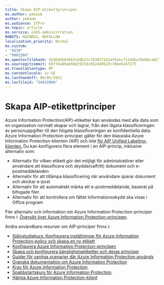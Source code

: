 ```yaml
---
title: Skapa AIP-etikettprinciper
ms.author: pebaum
author: pebaum
ms.audience: ITPro
ms.topic: article
ms.service: o365-administration
ROBOTS: NOINDEX, NOFOLLOW
localization_priority: Normal
ms.custom:
- "4539"
- "9002266"
ms.openlocfilehash: d24696b63663c69b22c783072141af62ecf124dba7b49bca827381f39f88640e
ms.sourcegitcommit: b5f7da89a650d2915dc652449623c78be6247175
ms.translationtype: MT
ms.contentlocale: sv-SE
ms.lasthandoff: 08/05/2021
ms.locfileid: "54032000"
---
```

# <a name="creating-aip-label-policies"></a>Skapa AIP-etikettprinciper

Azure Information Protection(AIP)-etiketter kan användas med alla data som en organisation normalt skapar och lagrar, från den lägsta klassificeringen av personuppgifter till den högsta klassificeringen av konfidentiella data. Azure Information Protection-principer gäller för den klassiska Azure Information Protection-klienten (AIP) och inte [för AIP Unified Labeling-klienten.](https://docs.microsoft.com/azure/information-protection/rms-client/unifiedlabelingclient-version-release-history) Du kan konfigurera flera element i en AIP-princip, inklusive alternativ som:

- Alternativ för vilken etikett gör det möjligt för administratörer eller användare att klassificera och skydda(valfritt) dokument och e-postmeddelanden
- Alternativ för att tillämpa klassificering när användare sparar dokument och skickar e-post
- Alternativ för att automatiskt märka ett e-postmeddelande, baserat på bifogade filer.
- Alternativ för att kontrollera om fältet Informationsskydd ska visas i Office program

Fler alternativ och information om Azure Information Protection-principer finns i: [Översikt över Azure Information Protection-principen](https://docs.microsoft.com/azure/information-protection/overview-policy).  

Andra användbara resurser om AIP-principer finns i:

- [Självstudiekurs: Konfigurera inställningar för Azure Information Protection-policy och skapa en ny etikett](https://docs.microsoft.com/azure/information-protection/infoprotect-quick-start-tutorial)  
- [Konfigurera Azure Information Protection-principen](https://docs.microsoft.com/azure/information-protection/configure-policy)  
- [Skapa och konfigurera känslighetsetiketter och deras principer](https://docs.microsoft.com/microsoft-365/compliance/create-sensitivity-labels)  
- [Guider för vanliga scenarier där Azure Information Protection används](https://docs.microsoft.com/azure/information-protection/how-to-guides)  
- [Granska dokumentation om Azure Information Protection](https://docs.microsoft.com/azure/information-protection/what-is-information-protection)  
- [Krav för Azure Information Protection](https://docs.microsoft.com/azure/information-protection/get-started/requirements).  
- [Snabbstartskurs för Azure Information Protection](https://docs.microsoft.com/azure/information-protection/get-started/infoprotect-quick-start-tutorial).  
- [Hämta Azure Information Protection-klient](https://www.microsoft.com/download/details.aspx?id=53018)